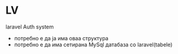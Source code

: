 LV
==

laravel Auth system

- потребно е да ја има оваа структура
- потребно е да има сетирана MySql датабаза со laravel(tabele)

